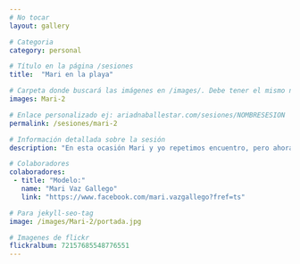 ```yaml
---
# No tocar
layout: gallery

# Categoria
category: personal

# Título en la página /sesiones
title:  "Mari en la playa"

# Carpeta donde buscará las imágenes en /images/. Debe tener el mismo nombre y sin espacios
images: Mari-2

# Enlace personalizado ej: ariadnaballestar.com/sesiones/NOMBRESESION
permalink: /sesiones/mari-2

# Información detallada sobre la sesión
description: "En esta ocasión Mari y yo repetimos encuentro, pero ahora tocaba en exterior. En pleno Diciembre fuimos a la playa de Barcelona y luego caminamos por el paseo marítimo. Trabajar con ella es un placer, siempre se esfuerza al máximo para que todo salga perfecto a pesar del frío y del viento."

# Colaboradores
colaboradores:
 - title: "Modelo:"
   name: "Mari Vaz Gallego"
   link: "https://www.facebook.com/mari.vazgallego?fref=ts"

# Para jekyll-seo-tag
image: /images/Mari-2/portada.jpg

# Imagenes de flickr
flickralbum: 72157685548776551
---
```

